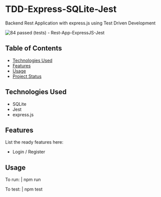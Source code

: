 # TDD-Express-SQLite-Jest
Backend Rest Application with express.js using Test Driven Development

![84 passed (tests) - Rest-App-ExpressJS-Jest ](https://user-images.githubusercontent.com/50525581/127457392-44b4dd09-2325-4d94-97c2-66fcc01165d2.png)

## Table of Contents
* [Technologies Used](#technologies-used)
* [Features](#features)
* [Usage](#usage)
* [Project Status](#project-status)

## Technologies Used
- SQLite
- Jest
- express.js

## Features
List the ready features here:
- Login / Register

## Usage

To run: 
| npm run

To test:
| npm test


